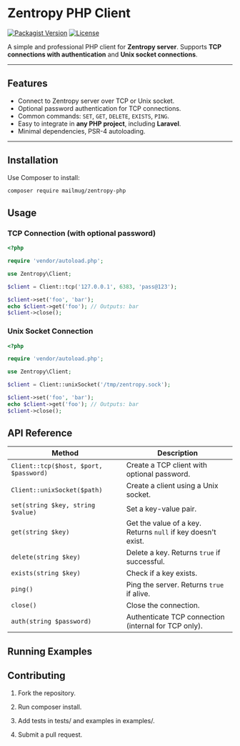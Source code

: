 # Zentropy PHP Client

[![Packagist Version](https://img.shields.io/packagist/v/mailmug/zentropy-php)](https://packagist.org/packages/mailmug/zentropy-php)
[![License](https://img.shields.io/packagist/l/mailmug/zentropy-php)](LICENSE)

A simple and professional PHP client for **Zentropy server**. Supports **TCP connections with authentication** and **Unix socket connections**.

---

## Features

- Connect to Zentropy server over TCP or Unix socket.
- Optional password authentication for TCP connections.
- Common commands: `SET`, `GET`, `DELETE`, `EXISTS`, `PING`.
- Easy to integrate in **any PHP project**, including **Laravel**.
- Minimal dependencies, PSR-4 autoloading.

---

## Installation

Use Composer to install:

```bash
composer require mailmug/zentropy-php
```

## Usage

### TCP Connection (with optional password)

```php
<?php

require 'vendor/autoload.php';

use Zentropy\Client;

$client = Client::tcp('127.0.0.1', 6383, 'pass@123');

$client->set('foo', 'bar');
echo $client->get('foo'); // Outputs: bar
$client->close();
```

### Unix Socket Connection

```php
<?php

require 'vendor/autoload.php';

use Zentropy\Client;

$client = Client::unixSocket('/tmp/zentropy.sock');

$client->set('foo', 'bar');
echo $client->get('foo'); // Outputs: bar
$client->close();
```

## API Reference
| Method                                 | Description                                                  |
| -------------------------------------- | ------------------------------------------------------------ |
| `Client::tcp($host, $port, $password)` | Create a TCP client with optional password.                  |
| `Client::unixSocket($path)`            | Create a client using a Unix socket.                         |
| `set(string $key, string $value)`      | Set a key-value pair.                                        |
| `get(string $key)`                     | Get the value of a key. Returns `null` if key doesn't exist. |
| `delete(string $key)`                  | Delete a key. Returns `true` if successful.                  |
| `exists(string $key)`                  | Check if a key exists.                                       |
| `ping()`                               | Ping the server. Returns `true` if alive.                    |
| `close()`                              | Close the connection.                                        |
| `auth(string $password)`               | Authenticate TCP connection (internal for TCP only).         |


## Running Examples


## Contributing

1. Fork the repository.

2. Run composer install.

3. Add tests in tests/ and examples in examples/.

4. Submit a pull request.